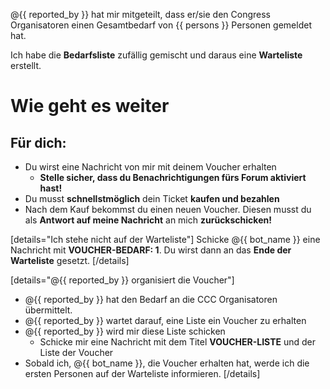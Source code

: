 @{{ reported_by }} hat mir mitgeteilt, dass er/sie den Congress Organisatoren einen Gesamtbedarf von {{ persons }} Personen gemeldet hat.

Ich habe die **Bedarfsliste** zufällig gemischt und daraus eine **Warteliste** erstellt.

# Wie geht es weiter

## Für dich:
- Du wirst eine Nachricht von mir mit deinem Voucher erhalten
  - **Stelle sicher, dass du Benachrichtigungen fürs Forum aktiviert hast!**
- Du musst **schnellstmöglich** dein Ticket **kaufen und bezahlen**
- Nach dem Kauf bekommst du einen neuen Voucher. Diesen musst du als **Antwort auf meine Nachricht** an mich **zurückschicken!**

[details="Ich stehe nicht auf der Warteliste"]
Schicke @{{ bot_name }} eine Nachricht mit **VOUCHER-BEDARF: 1**.
Du wirst dann an das **Ende der Warteliste** gesetzt.
[/details]

[details="@{{ reported_by }} organisiert die Voucher"]
- @{{ reported_by }} hat den Bedarf an die CCC Organisatoren übermittelt.
- @{{ reported_by }} wartet darauf, eine Liste ein Voucher zu erhalten
- @{{ reported_by }} wird mir diese Liste schicken
  - Schicke mir eine Nachricht mit dem Titel **VOUCHER-LISTE** und der Liste der Voucher
- Sobald ich, @{{ bot_name }}, die Voucher erhalten hat, werde ich die ersten Personen auf der Warteliste informieren.
[/details]
